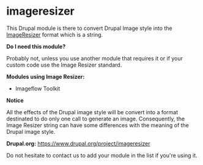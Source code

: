# imageresizer

This Drupal module is there to convert Drupal Image style into the [ImageResizer](https://imageresizing.net/docs/basics) format which is a string.

**Do I need this module?**

Probably not, unless you use another module that requires it or if your custom code use the Image Resizer standard.

**Modules using Image Resizer:**

- Imageflow Toolkit

**Notice**

All the effects of the Drupal image style will be convert into a format destinated to do only one call to generate an image. Consequently, the Image Resizer string can have some differences with the meaning of the Drupal image style. 

**Drupal.org:** https://www.drupal.org/project/imageresizer

Do not hesitate to contact us to add your module in the list if you're using it.
